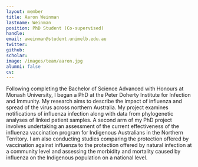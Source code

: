 ```yaml
---
layout: member
title: Aaron Weinman
lastname: Weinman
position: PhD Student (Co-supervised)
handle:
email: aweinman@student.unimelb.edu.au
twitter:
github:
scholar:
image: /images/team/aaron.jpg
alumni: false
cv:
---
```


Following completing the Bachelor of Science Advanced with Honours at Monash University, I began a PhD at the Peter Doherty Institute for Infection and Immunity. My research aims to describe the impact of influenza and spread of the virus across northern Australia. My project examines notifications of influenza infection along with data from phylogenetic analyses of linked patient samples. A second arm of my PhD project involves undertaking an assessment of the current effectiveness of the influenza vaccination program for Indigenous Australians in the Northern Territory. I am also conducting studies comparing the protection offered by vaccination against influenza to the protection offered by natural infection at a community level and assessing the morbidity and mortality caused by influenza on the Indigenous population on a national level.
